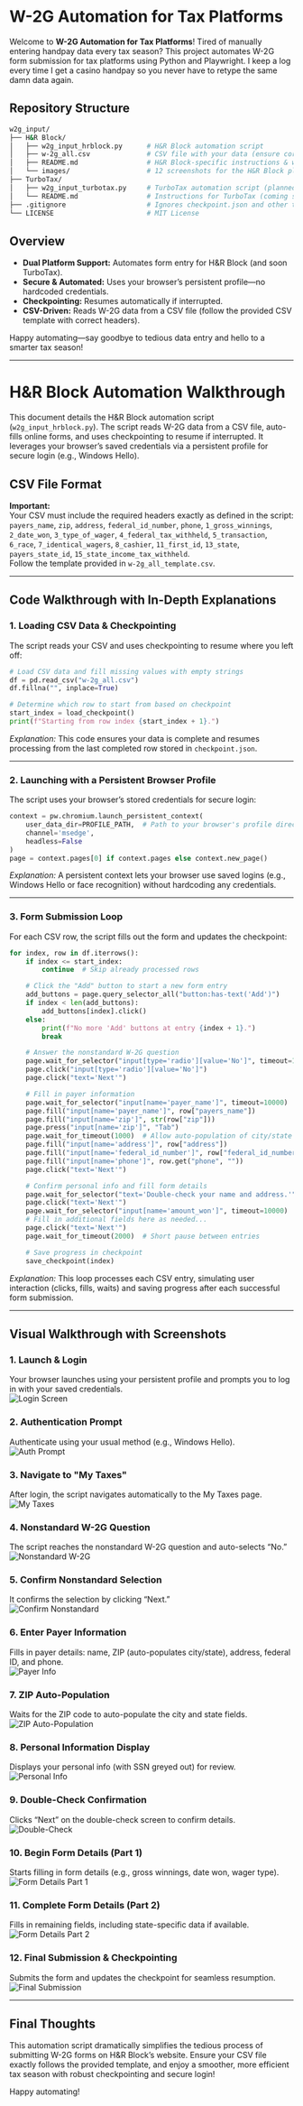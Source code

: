 # W-2G Automation for Tax Platforms

Welcome to **W-2G Automation for Tax Platforms**! Tired of manually entering handpay data every tax season? This project automates W-2G form submission for tax platforms using Python and Playwright. I keep a log every time I get a casino handpay so you never have to retype the same damn data again.

## Repository Structure

```bash
w2g_input/
├── H&R Block/
│   ├── w2g_input_hrblock.py      # H&R Block automation script
│   ├── w-2g_all.csv              # CSV file with your data (ensure correct column headers)
│   ├── README.md                 # H&R Block-specific instructions & walkthrough
│   └── images/                   # 12 screenshots for the H&R Block playthrough
├── TurboTax/
│   ├── w2g_input_turbotax.py     # TurboTax automation script (planned/in development)
│   └── README.md                 # Instructions for TurboTax (coming soon)
├── .gitignore                    # Ignores checkpoint.json and other temporary files
└── LICENSE                       # MIT License
```

## Overview

- **Dual Platform Support:** Automates form entry for H&R Block (and soon TurboTax).
- **Secure & Automated:** Uses your browser’s persistent profile—no hardcoded credentials.
- **Checkpointing:** Resumes automatically if interrupted.
- **CSV-Driven:** Reads W-2G data from a CSV file (follow the provided CSV template with correct headers).

Happy automating—say goodbye to tedious data entry and hello to a smarter tax season!

---

# H&R Block Automation Walkthrough

This document details the H&R Block automation script (`w2g_input_hrblock.py`). The script reads W-2G data from a CSV file, auto-fills online forms, and uses checkpointing to resume if interrupted. It leverages your browser’s saved credentials via a persistent profile for secure login (e.g., Windows Hello).

## CSV File Format

**Important:**  
Your CSV must include the required headers exactly as defined in the script:  
`payers_name`, `zip`, `address`, `federal_id_number`, `phone`, `1_gross_winnings`, `2_date_won`, `3_type_of_wager`, `4_federal_tax_withheld`, `5_transaction`, `6_race`, `7_identical_wagers`, `8_cashier`, `11_first_id`, `13_state`, `payers_state_id`, `15_state_income_tax_withheld`.  
Follow the template provided in `w-2g_all_template.csv`.

---

## Code Walkthrough with In-Depth Explanations

### 1. Loading CSV Data & Checkpointing

The script reads your CSV and uses checkpointing to resume where you left off:

```python
# Load CSV data and fill missing values with empty strings
df = pd.read_csv("w-2g_all.csv")
df.fillna("", inplace=True)

# Determine which row to start from based on checkpoint
start_index = load_checkpoint()
print(f"Starting from row index {start_index + 1}.")
```

*Explanation:* This code ensures your data is complete and resumes processing from the last completed row stored in `checkpoint.json`.

---

### 2. Launching with a Persistent Browser Profile

The script uses your browser’s stored credentials for secure login:

```python
context = pw.chromium.launch_persistent_context(
    user_data_dir=PROFILE_PATH,  # Path to your browser's profile directory
    channel='msedge',
    headless=False
)
page = context.pages[0] if context.pages else context.new_page()
```

*Explanation:* A persistent context lets your browser use saved logins (e.g., Windows Hello or face recognition) without hardcoding any credentials.

---

### 3. Form Submission Loop

For each CSV row, the script fills out the form and updates the checkpoint:

```python
for index, row in df.iterrows():
    if index <= start_index:
        continue  # Skip already processed rows

    # Click the "Add" button to start a new form entry
    add_buttons = page.query_selector_all("button:has-text('Add')")
    if index < len(add_buttons):
        add_buttons[index].click()
    else:
        print(f"No more 'Add' buttons at entry {index + 1}.")
        break

    # Answer the nonstandard W-2G question
    page.wait_for_selector("input[type='radio'][value='No']", timeout=10000)
    page.click("input[type='radio'][value='No']")
    page.click("text='Next'")

    # Fill in payer information
    page.wait_for_selector("input[name='payer_name']", timeout=10000)
    page.fill("input[name='payer_name']", row["payers_name"])
    page.fill("input[name='zip']", str(row["zip"]))
    page.press("input[name='zip']", "Tab")
    page.wait_for_timeout(1000)  # Allow auto-population of city/state
    page.fill("input[name='address']", row["address"])
    page.fill("input[name='federal_id_number']", row["federal_id_number"])
    page.fill("input[name='phone']", row.get("phone", ""))
    page.click("text='Next'")

    # Confirm personal info and fill form details
    page.wait_for_selector("text='Double-check your name and address.'", timeout=10000)
    page.click("text='Next'")
    page.wait_for_selector("input[name='amount_won']", timeout=10000)
    # Fill in additional fields here as needed...
    page.click("text='Next'")
    page.wait_for_timeout(2000)  # Short pause between entries

    # Save progress in checkpoint
    save_checkpoint(index)
```

*Explanation:* This loop processes each CSV entry, simulating user interaction (clicks, fills, waits) and saving progress after each successful form submission.

---

## Visual Walkthrough with Screenshots

### 1. Launch & Login  
Your browser launches using your persistent profile and prompts you to log in with your saved credentials.  
![Login Screen](./images/1_login.png)

### 2. Authentication Prompt  
Authenticate using your usual method (e.g., Windows Hello).  
![Auth Prompt](./images/2_auth.png)

### 3. Navigate to "My Taxes"  
After login, the script navigates automatically to the My Taxes page.  
![My Taxes](./images/3_mytaxes.png)

### 4. Nonstandard W-2G Question  
The script reaches the nonstandard W-2G question and auto-selects “No.”  
![Nonstandard W-2G](./images/4_nonstandard.png)

### 5. Confirm Nonstandard Selection  
It confirms the selection by clicking “Next.”  
![Confirm Nonstandard](./images/5_confirm.png)

### 6. Enter Payer Information  
Fills in payer details: name, ZIP (auto-populates city/state), address, federal ID, and phone.  
![Payer Info](./images/6_payer_info.png)

### 7. ZIP Auto-Population  
Waits for the ZIP code to auto-populate the city and state fields.  
![ZIP Auto-Population](./images/7_zip_auto.png)

### 8. Personal Information Display  
Displays your personal info (with SSN greyed out) for review.  
![Personal Info](./images/8_personal_info.png)

### 9. Double-Check Confirmation  
Clicks “Next” on the double-check screen to confirm details.  
![Double-Check](./images/9_double_check.png)

### 10. Begin Form Details (Part 1)  
Starts filling in form details (e.g., gross winnings, date won, wager type).  
![Form Details Part 1](./images/10_form_details1.png)

### 11. Complete Form Details (Part 2)  
Fills in remaining fields, including state-specific data if available.  
![Form Details Part 2](./images/11_form_details2.png)

### 12. Final Submission & Checkpointing  
Submits the form and updates the checkpoint for seamless resumption.  
![Final Submission](./images/12_final.png)

---

## Final Thoughts

This automation script dramatically simplifies the tedious process of submitting W-2G forms on H&R Block’s website. Ensure your CSV file exactly follows the provided template, and enjoy a smoother, more efficient tax season with robust checkpointing and secure login!

Happy automating!
